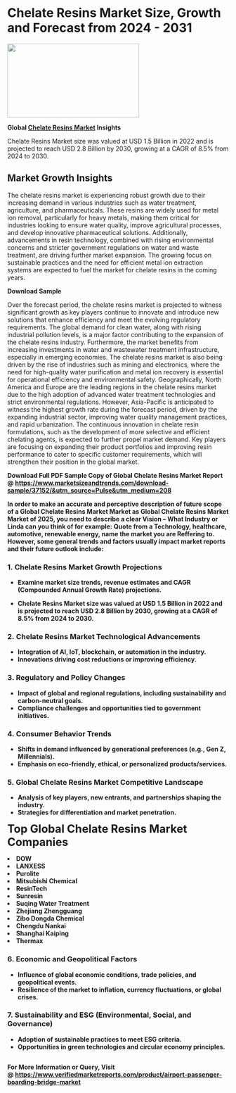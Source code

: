 <H1>Chelate Resins Market Size, Growth and Forecast from 2024 - 2031</H1><img class="aligncenter size-medium wp-image-584254" src="https://thirdeyenews.in/wp-content/uploads/2024/09/Global-Market-Research-300x168.jpeg" alt="" width="300" height="168" /><p><strong>Global&nbsp;<a href="https://www.marketsizeandtrends.com/download-sample/37152/&amp;utm_source=Pulse&amp;utm_medium=208">Chelate Resins Market</a> Insights</strong></p><p>Chelate Resins Market size was valued at USD 1.5 Billion in 2022 and is projected to reach USD 2.8 Billion by 2030, growing at a CAGR of 8.5% from 2024 to 2030.</p><p><h2>Market Growth Insights</h2> <p>The chelate resins market is experiencing robust growth due to their increasing demand in various industries such as water treatment, agriculture, and pharmaceuticals. These resins are widely used for metal ion removal, particularly for heavy metals, making them critical for industries looking to ensure water quality, improve agricultural processes, and develop innovative pharmaceutical solutions. Additionally, advancements in resin technology, combined with rising environmental concerns and stricter government regulations on water and waste treatment, are driving further market expansion. The growing focus on sustainable practices and the need for efficient metal ion extraction systems are expected to fuel the market for chelate resins in the coming years.</p> <p><strong>Download Sample</strong></p> <p>Over the forecast period, the chelate resins market is projected to witness significant growth as key players continue to innovate and introduce new solutions that enhance efficiency and meet the evolving regulatory requirements. The global demand for clean water, along with rising industrial pollution levels, is a major factor contributing to the expansion of the chelate resins industry. Furthermore, the market benefits from increasing investments in water and wastewater treatment infrastructure, especially in emerging economies. The chelate resins market is also being driven by the rise of industries such as mining and electronics, where the need for high-quality water purification and metal ion recovery is essential for operational efficiency and environmental safety. Geographically, North America and Europe are the leading regions in the chelate resins market due to the high adoption of advanced water treatment technologies and strict environmental regulations. However, Asia-Pacific is anticipated to witness the highest growth rate during the forecast period, driven by the expanding industrial sector, improving water quality management practices, and rapid urbanization. The continuous innovation in chelate resin formulations, such as the development of more selective and efficient chelating agents, is expected to further propel market demand. Key players are focusing on expanding their product portfolios and improving resin performance to cater to specific customer requirements, which will strengthen their position in the global market. <p><strong></p><p><span class=""><strong>Download Full PDF Sample Copy of Global Chelate Resins Market Report</strong> @ <a href="https://www.marketsizeandtrends.com/download-sample/37152/&amp;utm_source=Pulse&amp;utm_medium=208" target="_blank">https://www.marketsizeandtrends.com/download-sample/37152/&amp;utm_source=Pulse&amp;utm_medium=208</a></span></p><p>In order to make an accurate and perceptive description of future scope of a Global&nbsp;Chelate Resins Market Market as Global&nbsp;Chelate Resins Market Market of 2025, you need to describe a clear Vision &ndash; What Industry or Linda can you think of for example: Quote from a Technology, healthcare, automotive, renewable energy, name the market you are Reffering to. However, some general trends and factors usually impact market reports and their future outlook include:</p><h3>1.&nbsp;<strong>Chelate Resins Market Growth Projections</strong></h3><ul><li>Examine market size trends, revenue estimates and CAGR (Compounded Annual Growth Rate) projections.</li><li><p>Chelate Resins Market size was valued at USD 1.5 Billion in 2022 and is projected to reach USD 2.8 Billion by 2030, growing at a CAGR of 8.5% from 2024 to 2030.</p></li></ul><h3>2.&nbsp;<strong>Chelate Resins Market Technological Advancements</strong></h3><ul><li>Integration of AI, IoT, blockchain, or automation in the industry.</li><li>Innovations driving cost reductions or improving efficiency.</li></ul><h3>3.&nbsp;<strong>Regulatory and Policy Changes</strong></h3><ul><li>Impact of global and regional regulations, including sustainability and carbon-neutral goals.</li><li>Compliance challenges and opportunities tied to government initiatives.</li></ul><h3>4.&nbsp;<strong>Consumer Behavior Trends</strong></h3><ul><li>Shifts in demand influenced by generational preferences (e.g., Gen Z, Millennials).</li><li>Emphasis on eco-friendly, ethical, or personalized products/services.</li></ul><h3>5.&nbsp;<strong>Global Chelate Resins Market Competitive Landscape</strong></h3><ul><li>Analysis of key players, new entrants, and partnerships shaping the industry.</li><li>Strategies for differentiation and market penetration.</li></ul><p data-pm-slice="1 1 []"><span style="color: inherit; font-family: inherit; font-size: 25px;">Top Global Chelate Resins Market Companies</span></p><div class="" data-test-id=""><p><li>DOW</li><li> LANXESS</li><li> Purolite</li><li> Mitsubishi Chemical</li><li> ResinTech</li><li> Sunresin</li><li> Suqing Water Treatment</li><li> Zhejiang Zhengguang</li><li> Zibo Dongda Chemical</li><li> Chengdu Nankai</li><li> Shanghai Kaiping</li><li> Thermax</li></p></div><h3>6.&nbsp;<strong>Economic and Geopolitical Factors</strong></h3><ul><li>Influence of global economic conditions, trade policies, and geopolitical events.</li><li>Resilience of the market to inflation, currency fluctuations, or global crises.</li></ul><h3>7.&nbsp;<strong>Sustainability and ESG (Environmental, Social, and Governance)</strong></h3><ul><li>Adoption of sustainable practices to meet ESG criteria.</li><li>Opportunities in green technologies and circular economy principles.</li></ul><h2><strong style="font-size: 14px;">For More Information or Query, Visit @&nbsp;</strong><a style="background-color: #ffffff; font-size: 14px;" href="https://www.marketsizeandtrends.com/report/chelate-resins-market/" target="_blank">https://www.verifiedmarketreports.com/product/airport-passenger-boarding-bridge-market</a></h2>
